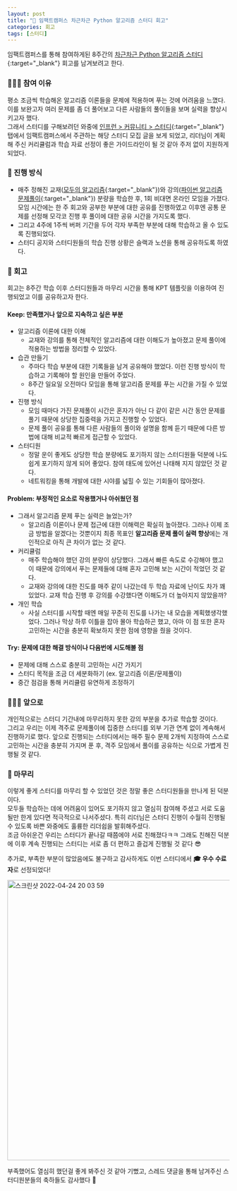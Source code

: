 ```yaml
---
layout: post
title: "📍 임팩트캠퍼스 차근차근 Python 알고리즘 스터디 회고"
categories: 회고
tags: [스터디]
---
```


임팩트캠퍼스를 통해 참여하게된 8주간의 [차근차근 Python 알고리즘 스터디](https://impact.career/career/1412){:target="\_blank"} 회고를 남겨보려고 한다.

### 🙋🏻‍♀️ 참여 이유

평소 조금씩 학습해온 알고리즘 이론들을 문제에 적용하며 푸는 것에 어려움을 느꼈다.<br>
이를 보완고자 여러 문제를 좀 더 풀어보고 다른 사람들의 풀이들을 보며 실력을 향상시키고자 했다.<br>
그래서 스터디를 구해보려던 와중에 [인프런 > 커뮤니티 > 스터디](https://www.inflearn.com/community/studies){:target="\_blank"} 탭에서 임팩트캠퍼스에서 주관하는 해당 스터디 모집 글을 보게 되었고, 리더님이 계획해 주신 커리큘럼과 학습 자료 선정이 좋은 가이드라인이 될 것 같아 주저 없이 지원하게 되었다.

### 📣 진행 방식

- 매주 정해진 교재([모두의 알고리즘](http://www.yes24.com/Product/Goods/40443936){:target="\_blank"})와 강의([파이썬 알고리즘 문제풀이](https://www.inflearn.com/course/%ED%8C%8C%EC%9D%B4%EC%8D%AC-%EC%95%8C%EA%B3%A0%EB%A6%AC%EC%A6%98-%EB%AC%B8%EC%A0%9C%ED%92%80%EC%9D%B4-%EC%BD%94%EB%94%A9%ED%85%8C%EC%8A%A4%ED%8A%B8/dashboard){:target="\_blank"}) 분량을 학습한 후, 1회 비대면 온라인 모임을 가졌다. 모임 시간에는 한 주 회고와 공부한 부분에 대한 공유를 진행하였고 이후엔 공통 문제를 선정해 모각코 진행 후 풀이에 대한 공유 시간을 가지도록 했다.
- 그리고 4주에 1주씩 버퍼 기간을 두어 각자 부족한 부분에 대해 학습하고 올 수 있도록 진행되었다.
- 스터디 공지와 스터디원들의 학습 진행 상황은 슬랙과 노션을 통해 공유하도록 하였다.

### 🧐 회고

회고는 8주간 학습 이후 스터디원들과 마무리 시간을 통해 KPT 템플릿을 이용하여 진행되었고 이를 공유하고자 한다.<br>

#### Keep: 만족했거나 앞으로 지속하고 싶은 부분

- 알고리즘 이론에 대한 이해
  - 교재와 강의를 통해 전체적인 알고리즘에 대한 이해도가 높아졌고 문제 풀이에 적용하는 방법을 정리할 수 있었다.
- 습관 만들기
  - 주마다 학습 부분에 대한 기록들을 남겨 공유해야 했었다. 이런 진행 방식이 학습하고 기록해야 할 원인을 만들어 주었다.
  - 8주간 일요일 오전마다 모임을 통해 알고리즘 문제를 푸는 시간을 가질 수 있었다.
- 진행 방식
  - 모임 때마다 가진 문제풀이 시간은 혼자가 아닌 다 같이 같은 시간 동안 문제를 풀기 때문에 상당한 집중력을 가지고 진행할 수 있었다.
  - 문제 풀이 공유를 통해 다른 사람들의 풀이와 설명을 함께 듣기 때문에 다른 방법에 대해 비교적 빠르게 접근할 수 있었다.
- 스터디원
  - 정말 운이 좋게도 상당한 학습 분량에도 포기하지 않는 스터디원들 덕분에 나도 쉽게 포기하지 않게 되어 좋았다. 참여 태도에 있어선 나태해 지지 않았던 것 같다.
  - 네트워킹을 통해 개발에 대한 시야를 넓힐 수 있는 기회들이 많아졌다.

#### Problem: 부정적인 요소로 작용했거나 아쉬웠던 점

- 그래서 알고리즘 문제 푸는 실력은 늘었는가?
  - 알고리즘 이론이나 문제 접근에 대한 이해력은 확실히 높아졌다. 그러나 이제 조금 방법을 알겠다는 것뿐이지 최종 목표인 **알고리즘 문제 풀이 실력 향상**에는 개인적으로 아직 큰 차이가 없는 것 같다.
- 커리큘럼
  - 매주 학습해야 했던 강의 분량이 상당했다. 그래서 빠른 속도로 수강해야 했고 이 때문에 강의에서 푸는 문제들에 대해 혼자 고민해 보는 시간이 적었던 것 같다.
  - 교재와 강의에 대한 진도를 매주 같이 나갔는데 두 학습 자료에 난이도 차가 꽤 있었다. 교재 학습 진행 후 강의를 수강했다면 이해도가 더 높아지지 않았을까?
- 개인 학습
  - 사실 스터디를 시작할 때엔 매일 꾸준히 진도를 나가는 내 모습을 계획했생각했었다. 그러나 막상 하루 이틀을 잡아 몰아 학습하곤 했고, 아마 이 점 또한 혼자 고민하는 시간을 충분히 확보하지 못한 점에 영향을 줬을 것이다.

#### Try: 문제에 대한 해결 방식이나 다음번에 시도해볼 점

- 문제에 대해 스스로 충분히 고민하는 시간 가지기
- 스터디 목적을 조금 더 세분화하기 (ex. 알고리즘 이론/문제풀이)
- 중간 점검을 통해 커리큘럼 유연하게 조정하기

### 🏃🏻‍♀️ 앞으로

개인적으로는 스터디 기간내에 마무리하지 못한 강의 부분을 추가로 학습할 것이다.<br>
그리고 우리는 이제 격주로 문제풀이에 집중한 스터디를 외부 기관 연계 없이 계속해서 진행하기로 했다. 앞으로 진행되는 스터디에서는 매주 필수 문제 2개씩 지정하여 스스로 고민하는 시간을 충분히 가지며 푼 후, 격주 모임에서 풀이를 공유하는 식으로 가볍게 진행될 것 같다.

### 🐾 마무리

이렇게 좋게 스터디를 마무리 할 수 있었던 것은 정말 좋은 스터디원들을 만나게 된 덕분이다.<br>
모두들 학습하는 데에 어려움이 있어도 포기하지 않고 열심히 참여해 주셨고 서로 도움될만 한게 있다면 적극적으로 나서주셨다. 특히 리더님은 스터디 진행이 수월히 진행될 수 있도록 바쁜 와중에도 훌륭한 리더쉽을 발휘해주셨다.<br>
조금 아쉬운건 우리는 스터디가 끝나갈 때쯤에야 서로 친해졌다ㅋㅋ 그래도 친해진 덕분에 이후 계속 진행되는 스터디는 서로 좀 더 편하고 즐겁게 진행될 것 같다 😎<br>

추가로, 부족한 부분이 많았음에도 불구하고 감사하게도 이번 스터디에서 **🎓 우수 수료자**로 선정되었다!<br>

<p align="left">
    <img width="636" alt="스크린샷 2022-04-24 20 03 59" src="https://user-images.githubusercontent.com/76666857/164973459-98718709-a6bb-448b-beeb-38700aae7cad.png" style="margin: 0;">
</p>

부족했어도 열심히 했던걸 좋게 봐주신 것 같아 기뻤고, 스레드 댓글을 통해 남겨주신 스터디원분들의 축하들도 감사했다 🥳<br>
